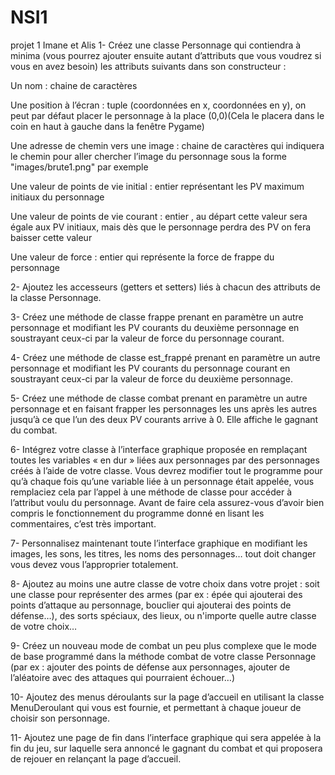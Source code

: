 # NSI1
projet 1 Imane et Alis
1- Créez une classe Personnage qui contiendra à minima (vous pourrez ajouter ensuite autant d’attributs que vous voudrez si vous en avez besoin) les attributs suivants dans son constructeur :

Un nom : chaine de caractères

Une position à l’écran : tuple (coordonnées en x, coordonnées en y), on peut par défaut placer le personnage à la place (0,0)(Cela le placera dans le coin en haut à gauche dans la fenêtre Pygame)

Une adresse de chemin vers une image : chaine de caractères qui indiquera le chemin pour aller chercher l’image du personnage sous la forme "images/brute1.png" par exemple

Une valeur de points de vie initial : entier représentant les PV maximum initiaux du personnage

Une valeur de points de vie courant : entier , au départ cette valeur sera égale aux PV initiaux, mais dès que le personnage perdra des PV on fera baisser cette valeur

Une valeur de force : entier qui représente la force de frappe du personnage

2- Ajoutez les accesseurs (getters et setters) liés à chacun des attributs de la classe Personnage.

3- Créez une méthode de classe frappe prenant en paramètre un autre personnage et modifiant les PV courants du deuxième personnage en soustrayant ceux-ci par la valeur de force du personnage courant.

4- Créez une méthode de classe est_frappé prenant en paramètre un autre personnage et modifiant les PV courants du personnage courant en soustrayant ceux-ci par la valeur de force du deuxième personnage.

5- Créez une méthode de classe combat prenant en paramètre un autre personnage et en faisant frapper les personnages les uns après les autres jusqu’à ce que l’un des deux PV courants arrive à 0. Elle affiche le gagnant du combat.

6- Intégrez votre classe à l’interface graphique proposée en remplaçant toutes les variables « en dur » liées aux personnages par des personnages créés à l’aide de votre classe. Vous devrez modifier tout le programme pour qu’à chaque fois qu’une variable liée à un personnage était appelée, vous remplaciez cela par l’appel à une méthode de classe pour accéder à l’attribut voulu du personnage. Avant de faire cela assurez-vous d’avoir bien compris le fonctionnement du programme donné en lisant les commentaires, c’est très important.

7- Personnalisez maintenant toute l’interface graphique en modifiant les images, les sons, les titres, les noms des personnages… tout doit changer vous devez vous l’approprier totalement.

8- Ajoutez au moins une autre classe de votre choix dans votre projet : soit une classe pour représenter des armes (par ex : épée qui ajouterai des points d’attaque au personnage, bouclier qui ajouterai des points de défense…), des sorts spéciaux, des lieux, ou n'importe quelle autre classe de votre choix…

9- Créez un nouveau mode de combat un peu plus complexe que le mode de base programmé dans la méthode combat de votre classe Personnage (par ex : ajouter des points de défense aux personnages, ajouter de l’aléatoire avec des attaques qui pourraient échouer…)

10- Ajoutez des menus déroulants sur la page d’accueil en utilisant la classe MenuDeroulant qui vous est fournie, et permettant à chaque joueur de choisir son personnage.

11- Ajoutez une page de fin dans l’interface graphique qui sera appelée à la fin du jeu, sur laquelle sera annoncé le gagnant du combat et qui proposera de rejouer en relançant la page d’accueil.

